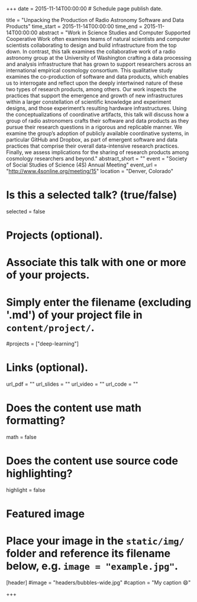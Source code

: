 +++
date = 2015-11-14T00:00:00  # Schedule page publish date.

title = "Unpacking the Production of Radio Astronomy Software and Data Products"
time_start = 2015-11-14T00:00:00
time_end = 2015-11-14T00:00:00
abstract = "Work in Science Studies and Computer Supported Cooperative Work often examines teams of natural scientists and computer scientists collaborating to design and build infrastructure from the top down. In contrast, this talk examines the collaborative work of a radio astronomy group at the University of Washington crafting a data processing and analysis infrastructure that has grown to support researchers across an international empirical cosmology consortium. This qualitative study examines the co-production of software and data products, which enables us to interrogate and reflect upon the deeply intertwined nature of these two types of research products, among others. Our work inspects the practices that support the emergence and growth of new infrastructures within a larger constellation of scientific knowledge and experiment designs, and those experiment’s resulting hardware infrastructures. Using the conceptualizations of coordinative artifacts, this talk will discuss how a group of radio astronomers crafts their software and data products as they pursue their research questions in a rigorous and replicable manner. We examine the group’s adoption of publicly available coordinative systems, in particular GitHub and Dropbox, as part of emergent software and data practices that comprise their overall data-intensive research practices. Finally, we assess implications for the sharing of research products among cosmology researchers and beyond."
abstract_short = ""
event = "Society of Social Studies of Science (4S) Annual Meeting"
event_url = "http://www.4sonline.org/meeting/15"
location = "Denver, Colorado"

# Is this a selected talk? (true/false)
selected = false

# Projects (optional).
#   Associate this talk with one or more of your projects.
#   Simply enter the filename (excluding '.md') of your project file in `content/project/`.
#projects = ["deep-learning"]

# Links (optional).
url_pdf = ""
url_slides = ""
url_video = ""
url_code = ""

# Does the content use math formatting?
math = false

# Does the content use source code highlighting?
highlight = false

# Featured image
# Place your image in the `static/img/` folder and reference its filename below, e.g. `image = "example.jpg"`.
[header]
#image = "headers/bubbles-wide.jpg"
#caption = "My caption :smile:"

+++
